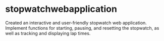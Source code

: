 # stopwatchwebapplication
Created an interactive and user-friendly stopwatch web application.
Implement functions for starting, pausing, and resetting the stopwatch, as well as tracking and displaying lap times.

